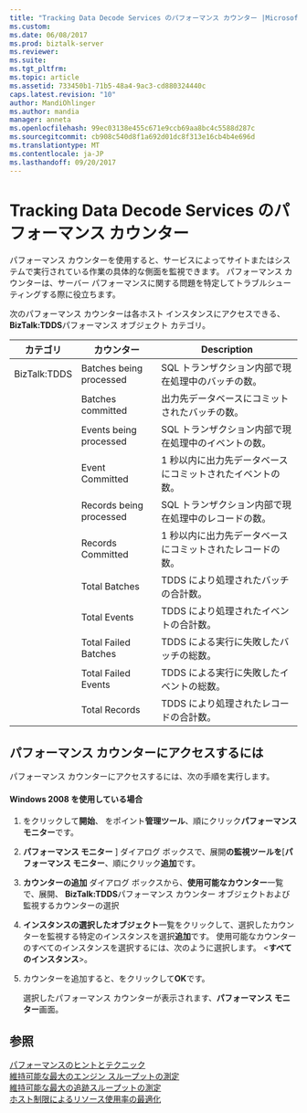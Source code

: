```yaml
---
title: "Tracking Data Decode Services のパフォーマンス カウンター |Microsoft ドキュメント"
ms.custom: 
ms.date: 06/08/2017
ms.prod: biztalk-server
ms.reviewer: 
ms.suite: 
ms.tgt_pltfrm: 
ms.topic: article
ms.assetid: 733450b1-71b5-48a4-9ac3-cd880324440c
caps.latest.revision: "10"
author: MandiOhlinger
ms.author: mandia
manager: anneta
ms.openlocfilehash: 99ec03138e455c671e9ccb69aa8bc4c5588d287c
ms.sourcegitcommit: cb908c540d8f1a692d01dc8f313e16cb4b4e696d
ms.translationtype: MT
ms.contentlocale: ja-JP
ms.lasthandoff: 09/20/2017
---
```

# <a name="tracking-data-decode-services-performance-counters"></a>Tracking Data Decode Services のパフォーマンス カウンター
パフォーマンス カウンターを使用すると、サービスによってサイトまたはシステムで実行されている作業の具体的な側面を監視できます。 パフォーマンス カウンターは、サーバー パフォーマンスに関する問題を特定してトラブルシューティングする際に役立ちます。  
  
 次のパフォーマンス カウンターは各ホスト インスタンスにアクセスできる、 **BizTalk:TDDS**パフォーマンス オブジェクト カテゴリ。  
  
|**カテゴリ**|**カウンター**|**Description**|  
|------------------|-----------------|---------------------|  
|BizTalk:TDDS|Batches being processed|SQL トランザクション内部で現在処理中のバッチの数。|  
||Batches committed|出力先データベースにコミットされたバッチの数。|  
||Events being processed|SQL トランザクション内部で現在処理中のイベントの数。|  
||Event Committed|1 秒以内に出力先データベースにコミットされたイベントの数。|  
||Records being processed|SQL トランザクション内部で現在処理中のレコードの数。|  
||Records Committed|1 秒以内に出力先データベースにコミットされたレコードの数。|  
||Total Batches|TDDS により処理されたバッチの合計数。|  
||Total Events|TDDS により処理されたイベントの合計数。|  
||Total Failed Batches|TDDS による実行に失敗したバッチの総数。|  
||Total Failed Events|TDDS による実行に失敗したイベントの総数。|  
||Total Records|TDDS により処理されたレコードの合計数。|  
  
## <a name="to-access-performance-counters"></a>パフォーマンス カウンターにアクセスするには  
 パフォーマンス カウンターにアクセスするには、次の手順を実行します。  
  
#### <a name="if-you-are-using-windows-2008"></a>Windows 2008 を使用している場合  
  
1.  をクリックして**開始**、 をポイント**管理ツール**、順にクリック**パフォーマンス モニター**です。  
  
2.  **パフォーマンス モニター** ] ダイアログ ボックスで、展開**の監視ツールを**[**パフォーマンス モニター**、順にクリック**追加**です。  
  
3.  **カウンターの追加** ダイアログ ボックスから、**使用可能なカウンター**一覧で、展開、 **BizTalk:TDDS**パフォーマンス カウンター オブジェクトおよび監視するカウンターの選択  
  
4.  **インスタンスの選択したオブジェクト**一覧をクリックして、選択したカウンターを監視する特定のインスタンスを選択**追加**です。  使用可能なカウンターのすべてのインスタンスを選択するには、次のように選択します。 \<**すべてのインスタンス**>。  
  
5.  カウンターを追加すると、をクリックして**OK**です。  
  
     選択したパフォーマンス カウンターが表示されます、**パフォーマンス モニター**画面。  
  
## <a name="see-also"></a>参照  
 [パフォーマンスのヒントとテクニック](../core/performance-tips-and-tricks.md)   
 [維持可能な最大のエンジン スループットの測定](../core/measuring-maximum-sustainable-engine-throughput.md)   
 [維持可能な最大の追跡スループットの測定](../core/measuring-maximum-sustainable-tracking-throughput.md)   
 [ホスト制限によるリソース使用率の最適化](../core/optimizing-resource-usage-through-host-throttling.md)
